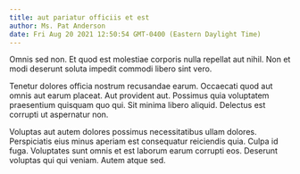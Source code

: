```yaml
---
title: aut pariatur officiis et est
author: Ms. Pat Anderson
date: Fri Aug 20 2021 12:50:54 GMT-0400 (Eastern Daylight Time)
---
```

Omnis sed non. Et quod est molestiae corporis nulla repellat aut nihil. Non et modi deserunt soluta impedit commodi libero sint vero.

 Tenetur dolores officia nostrum recusandae earum. Occaecati quod aut omnis aut earum placeat. Aut provident aut. Possimus quia voluptatem praesentium quisquam quo qui. Sit minima libero aliquid. Delectus est corrupti ut aspernatur non.

 Voluptas aut autem dolores possimus necessitatibus ullam dolores. Perspiciatis eius minus aperiam est consequatur reiciendis quia. Culpa id fuga. Voluptates sunt omnis et est laborum earum corrupti eos. Deserunt voluptas qui qui veniam. Autem atque sed.
